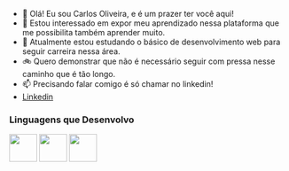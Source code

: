 - 👋 Olá! Eu sou Carlos Oliveira, e é um prazer ter você aqui!
- 👀 Estou interessado em expor meu aprendizado nessa plataforma que me possibilita também aprender muito.
- 🌱 Atualmente estou estudando o básico de desenvolvimento web para seguir carreira nessa área.
- 🚲 Quero demonstrar que não é necessário seguir com pressa nesse caminho que é tão longo.
- 📫 Precisando falar comigo é só chamar no linkedin!
- <a href="https://www.linkedin.com/in/carlosholiveira1999/" target="_blank">Linkedin</a>

<h3> Linguagens que Desenvolvo </h3>
<div style="display: inline_block">
    <img src="https://cdn.jsdelivr.net/gh/devicons/devicon/icons/html5/html5-original.svg" width="50" />
    <img src="https://cdn.jsdelivr.net/gh/devicons/devicon/icons/css3/css3-original.svg" width="50"/>
    <img src="https://cdn.jsdelivr.net/gh/devicons/devicon/icons/css3/css3-original.svg](https://github.com/devicons/devicon/blob/v2.15.1/icons/javascript/javascript-original.svg" width="50"/>
</div>

